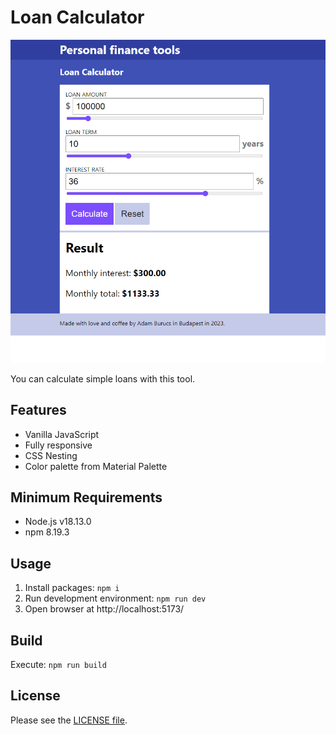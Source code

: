 # Loan Calculator

![Calculator screenshot](./loan-calculator.png "Calculator screenshot")

You can calculate simple loans with this tool.

## Features

- Vanilla JavaScript
- Fully responsive
- CSS Nesting
- Color palette from Material Palette

## Minimum Requirements

- Node.js v18.13.0
- npm 8.19.3

## Usage

1. Install packages: `npm i`
1. Run development environment: `npm run dev`
1. Open browser at http://localhost:5173/

## Build

Execute: `npm run build`

## License

Please see the [LICENSE file](./LICENSE).
